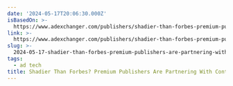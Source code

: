 ```yaml
---
date: '2024-05-17T20:06:30.000Z'
isBasedOn: >-
  https://www.adexchanger.com/publishers/shadier-than-forbes-premium-publishers-are-partnering-with-content-farms-to-make-a-quick-programmatic-buck/
link: >-
  https://www.adexchanger.com/publishers/shadier-than-forbes-premium-publishers-are-partnering-with-content-farms-to-make-a-quick-programmatic-buck/
slug: >-
  2024-05-17-shadier-than-forbes-premium-publishers-are-partnering-with-content-farms-t
tags:
  - ad tech
title: Shadier Than Forbes? Premium Publishers Are Partnering With Content Farms T
---
```

 
